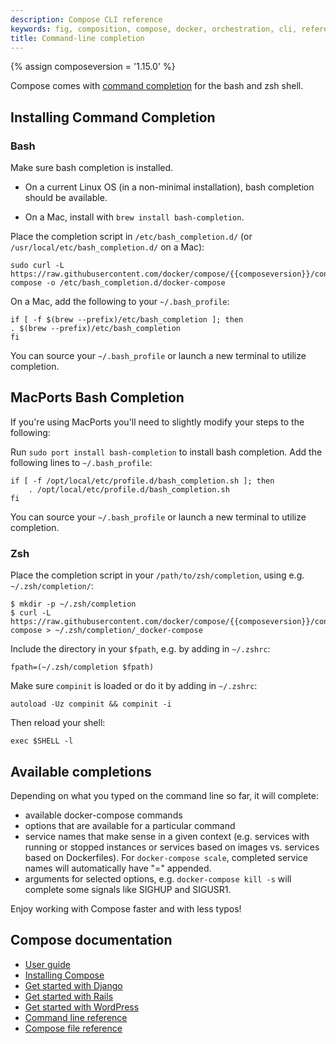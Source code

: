 ```yaml
---
description: Compose CLI reference
keywords: fig, composition, compose, docker, orchestration, cli, reference
title: Command-line completion
---
```


{% assign composeversion = '1.15.0' %}

Compose comes with [command completion](http://en.wikipedia.org/wiki/Command-line_completion)
for the bash and zsh shell.

## Installing Command Completion

### Bash

Make sure bash completion is installed.

*  On a current Linux OS (in a non-minimal installation), bash completion should be
available.

*  On a Mac, install with `brew install bash-completion`.

Place the completion script in `/etc/bash_completion.d/`
(or `/usr/local/etc/bash_completion.d/` on a Mac):

```shell
sudo curl -L https://raw.githubusercontent.com/docker/compose/{{composeversion}}/contrib/completion/bash/docker-compose -o /etc/bash_completion.d/docker-compose
```

On a Mac, add the following to your `~/.bash_profile`:

```shell
if [ -f $(brew --prefix)/etc/bash_completion ]; then
. $(brew --prefix)/etc/bash_completion
fi
```

You can source your `~/.bash_profile` or launch a new terminal to utilize
completion.

## MacPorts Bash Completion

If you're using MacPorts you'll need to slightly modify your steps to the
following:

Run `sudo port install bash-completion` to install bash completion.
Add the following lines to `~/.bash_profile`:

```shell
if [ -f /opt/local/etc/profile.d/bash_completion.sh ]; then
    . /opt/local/etc/profile.d/bash_completion.sh
fi
```

You can source your `~/.bash_profile` or launch a new terminal to utilize
completion.

### Zsh

Place the completion script in your `/path/to/zsh/completion`, using e.g. `~/.zsh/completion/`:

```shell
$ mkdir -p ~/.zsh/completion
$ curl -L https://raw.githubusercontent.com/docker/compose/{{composeversion}}/contrib/completion/zsh/_docker-compose > ~/.zsh/completion/_docker-compose
```

Include the directory in your `$fpath`, e.g. by adding in `~/.zshrc`:

```shell
fpath=(~/.zsh/completion $fpath)
```

Make sure `compinit` is loaded or do it by adding in `~/.zshrc`:

```shell
autoload -Uz compinit && compinit -i
```

Then reload your shell:

```shell
exec $SHELL -l
```

## Available completions

Depending on what you typed on the command line so far, it will complete:

 - available docker-compose commands
 - options that are available for a particular command
 - service names that make sense in a given context (e.g. services with running or stopped instances or services based on images vs. services based on Dockerfiles). For `docker-compose scale`, completed service names will automatically have "=" appended.
 - arguments for selected options, e.g. `docker-compose kill -s` will complete some signals like SIGHUP and SIGUSR1.

Enjoy working with Compose faster and with less typos!

## Compose documentation

- [User guide](index.md)
- [Installing Compose](install.md)
- [Get started with Django](django.md)
- [Get started with Rails](rails.md)
- [Get started with WordPress](wordpress.md)
- [Command line reference](./reference/index.md)
- [Compose file reference](compose-file.md)
